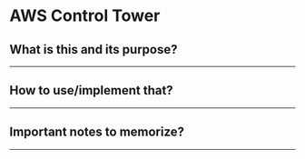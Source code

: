 # AWS Control Tower

## What is this and its purpose?

---

## How to use/implement that?

---

## Important notes to memorize?

---
